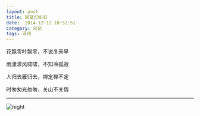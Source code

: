```yaml
---
layout: post
title: 回望灯如旧
date:  2014-12-12 10:52:51   
category: 日记
tags: 诗词
---
```


花飘零叶飘零，不说冬来早

雨潇潇风啸啸，不知冷孤寂

人归去雁归去，禅定禅不定

时匆匆光匆匆，关山不关情



-----------------------

![night](http://shamospace.qiniudn.com/night.jpg)

















